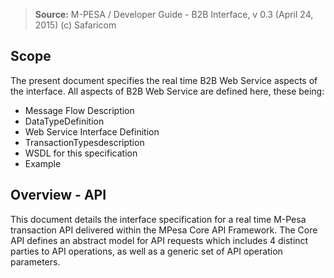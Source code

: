 > **Source:** M-PESA / Developer Guide - B2B Interface, v 0.3 (April 24, 2015) (c) Safaricom

## Scope
The present document specifies the real time B2B Web Service aspects of the interface. All aspects of B2B Web Service are defined here, these being:

- Message Flow Description
- DataTypeDefinition
- Web Service Interface Definition
- TransactionTypesdescription
- WSDL for this specification
- Example

## Overview - API

This document details the interface specification for a real time M-Pesa transaction API delivered within the MPesa Core API Framework. The Core API defines an abstract model for API requests which includes 4 distinct parties to API operations, as well as a generic set of API operation parameters.
